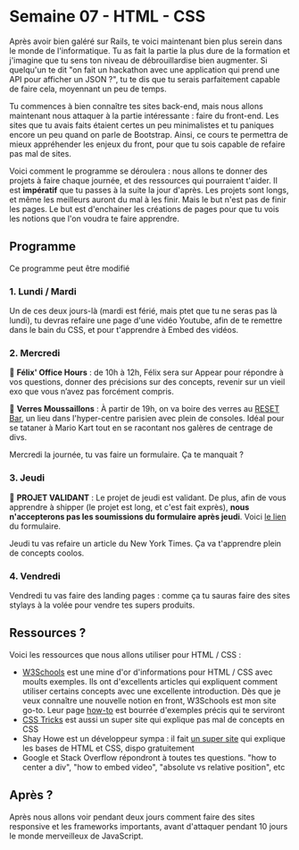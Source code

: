 # Semaine 07 - HTML - CSS
Après avoir bien galéré sur Rails, te voici maintenant bien plus serein dans le monde de l'informatique. Tu as fait la partie la plus dure de la formation et j'imagine que tu sens ton niveau de débrouillardise bien augmenter. Si quelqu'un te dit "on fait un hackathon avec une application qui prend une API pour afficher un JSON ?", tu te dis que tu serais parfaitement capable de faire cela, moyennant un peu de temps.

Tu commences à bien connaître tes sites back-end, mais nous allons maintenant nous attaquer à la partie intéressante : faire du front-end. Les sites que tu avais faits étaient certes un peu minimalistes et tu paniques encore un peu quand on parle de Bootstrap. Ainsi, ce cours te permettra de mieux appréhender les enjeux du front, pour que tu sois capable de refaire pas mal de sites.

Voici comment le programme se déroulera : nous allons te donner des projets à faire chaque journée, et des ressources qui pourraient t'aider. Il est **impératif** que tu passes à la suite la jour d'après. Les projets sont longs, et même les meilleurs auront du mal à les finir. Mais le but n'est pas de finir les pages. Le but est d'enchainer les créations de pages pour que tu vois les notions que l'on voudra te faire apprendre.

## Programme
Ce programme peut être modifié

### 1. Lundi / Mardi
Un de ces deux jours-là (mardi est férié, mais ptet que tu ne seras pas là lundi), tu devras refaire une page d'une vidéo Youtube, afin de te remettre dans le bain du CSS, et pour t'apprendre à Embed des vidéos.

### 2. Mercredi
📅 **Félix' Office Hours** : de 10h à 12h, Félix sera sur Appear pour répondre à vos questions, donner des précisions sur des concepts, revenir sur un vieil exo que vous n’avez pas forcément compris.

📅 **Verres Moussaillons** : À partir de 19h, on va boire des verres au [RESET Bar](http://www.reset.bar/), un lieu dans l'hyper-centre parisien avec plein de consoles. Idéal pour se tataner à Mario Kart tout en se racontant nos galères de centrage de divs.

Mercredi la journée, tu vas faire un formulaire. Ça te manquait ?

### 3. Jeudi
📅 **PROJET VALIDANT** : Le projet de jeudi est validant. De plus, afin de vous apprendre à shipper (le projet est long, et c'est fait exprès), **nous n'accepterons pas les soumissions du formulaire après jeudi**. Voici [le lien](https://goo.gl/forms/11QHQaDSvVYPgWC72) du formulaire.


Jeudi tu vas refaire un article du New York Times. Ça va t'apprendre plein de concepts coolos.

### 4. Vendredi
Vendredi tu vas faire des landing pages : comme ça tu sauras faire des sites stylays à la volée pour vendre tes supers produits.

## Ressources ?
Voici les ressources que nous allons utiliser pour HTML / CSS :

- [W3Schools](https://www.w3schools.com/) est une mine d'or d'informations pour HTML / CSS avec moults exemples. Ils ont d'excellents articles qui expliquent comment utiliser certains concepts avec une excellente introduction. Dès que je veux connaître une nouvelle notion en front, W3Schools est mon site go-to. Leur page [how-to](https://www.w3schools.com/howto/) est bourrée d'exemples précis qui te serviront
- [CSS Tricks](https://css-tricks.com/almanac/) est aussi un super site qui explique pas mal de concepts en CSS
- Shay Howe est un développeur sympa : il fait [un super site](http://learn.shayhowe.com/) qui explique les bases de HTML et CSS, dispo gratuitement
- Google et Stack Overflow répondront à toutes tes questions. "how to center a div", "how to embed video", "absolute vs relative position", etc


## Après ?
Après nous allons voir pendant deux jours comment faire des sites responsive et les frameworks importants, avant d'attaquer pendant 10 jours le monde merveilleux de JavaScript.
